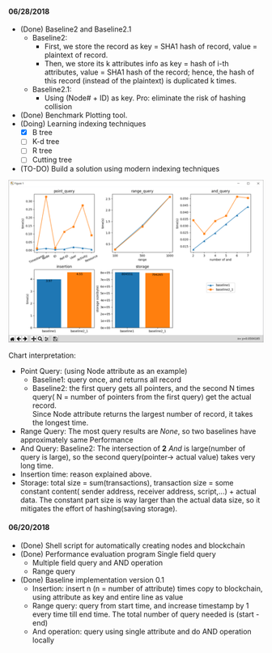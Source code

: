 #### 06/28/2018
* (Done) Baseline2 and Baseline2.1
  * Baseline2:
    * First, we store the record as key = SHA1 hash of record, value = plaintext of record.
    * Then, we store its k attributes info as key = hash of i-th attributes, value = SHA1 hash of the record; hence, the hash of this record (instead of the plaintext) is duplicated k times.
  * Baseline2.1:
    * Using (Node# + ID) as key. Pro: eliminate the risk of hashing collision
* (Done) Benchmark Plotting tool.
* (Doing) Learning indexing techniques
  - [x] B tree
  - [ ] K-d tree
  - [ ] R tree
  - [ ] Cutting tree
* (TO-DO) Build a solution using modern indexing techniques

![benchmark_img](benchmark_img/benchmark2.png)

Chart interpretation:  
* Point Query: (using Node attribute as an example)
  * Baseline1: query once, and returns all record
  * Baseline2: the first query gets all pointers, and the second N times query( N =  number of pointers from the first query) get the actual record.  
  Since Node attribute returns the largest number of record, it takes the longest time.
* Range Query: The most query results are _None_, so two baselines have approximately same Performance  
* And Query: Baseline2: The intersection of **2** _And_ is large(number of query is large), so
the second query(pointer-> actual value) takes very long time.
* Insertion time: reason explained above.
* Storage: total size = sum(transactions), transaction size = some constant content( sender address, receiver address, script,...) + actual data. The constant part size is way larger than the actual data size, so it mitigates the effort of hashing(saving storage).



#### 06/20/2018
- (Done) Shell script for automatically creating nodes and blockchain
- (Done) Performance evaluation program Single field query
  - Multiple field query and AND operation
  - Range query
- (Done) Baseline implementation version 0.1
  - Insertion: insert n (n = number of attribute) times copy to blockchain, using attribute
  as key and entire line as value
  - Range query: query from start time, and increase timestamp by 1 every time till end time. The total number of query needed is (start - end)
  - And operation: query using single attribute and do AND operation locally
